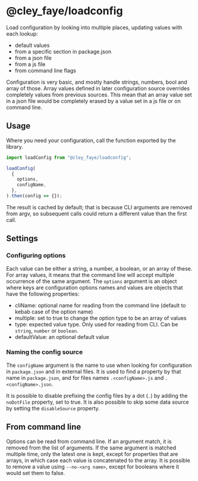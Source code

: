 # @cley_faye/loadconfig

Load configuration by looking into multiple places, updating values with each
lookup:

- default values
- from a specific section in package.json
- from a json file
- from a js file
- from command line flags

Configuration is very basic, and mostly handle strings, numbers, bool and array
of those.
Array values defined in later configuration source overrides completely values
from previous sources. This mean that an array value set in a json file
would be completely erased by a value set in a js file or on command line.

## Usage

Where you need your configuration, call the function exported by the library.

```JavaScript
import loadConfig from "@cley_faye/loadconfig";

loadConfig(
  {
    options,
    configName,
  },
).then(config => {});
```

The result is cached by default; that is because CLI arguments are removed from
argv, so subsequent calls could return a different value than the first call.

## Settings

### Configuring options

Each value can be either a string, a number, a boolean, or an array of these.
For array values, it means that the command line will accept multiple
occurrence of the same argument.
The `options` argument is an object where keys are configuration options names
and values are objects that have the following properties:

- cliName: optional name for reading from the command line
  (default to kebab case of the option name)
- multiple: set to true to change the option type to be an array of values
- type: expected value type. Only used for reading from CLI. Can be `string`,
  `number` or `boolean`.
- defaultValue: an optional default value

### Naming the config source

The `configName` argument is the name to use when looking for configuration in
`package.json` and in external files.
It is used to find a property by that name in `package.json`, and for files
names `.<configName>.js` and `.<configName>.json`.

It is possible to disable prefixing the config files by a dot (`.`) by adding the `noDotFile`
property, set to true.
It is also possible to skip some data source by setting the `disableSource` property.

## From command line

Options can be read from command line.
If an argument match, it is removed from the list of arguments. If the same
argument is matched multiple time, only the latest one is kept, except for
properties that are arrays, in which case each value is concatenated to the
array.
It is possible to remove a value using `--no-<arg name>`, except for booleans
where it would set them to false.
